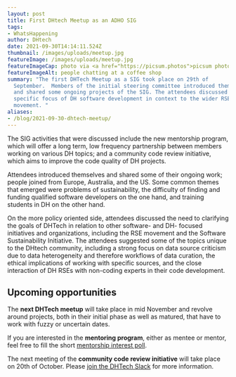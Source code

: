 ```yaml
---
layout: post
title: First DHtech Meetup as an ADHO SIG
tags:
- WhatsHappening
author: DHtech
date: 2021-09-30T14:14:11.524Z
thumbnail: /images/uploads/meetup.jpg
featureImage: /images/uploads/meetup.jpg
featureImageCap: photo via <a href="https://picsum.photos">picsum photos</a>
featureImageAlt: people chatting at a coffee shop
summary: "The first DHTech Meetup as a SIG took place on 29th of
  September.  Members of the initial steering committee introduced themselves
  and shared some ongoing projects of the SIG. The attendees discussed the
  specific focus of DH software development in context to the wider RSE
  movement. "
aliases:
- /blog/2021-09-30-dhtech-meetup/
---
```

The SIG activities that were discussed include the new mentorship program, which will offer a long term, low frequency partnership between members working on various DH topics; and a community code review initiative, which aims to improve the code quality of DH projects. 

Attendees introduced themselves and shared some of their ongoing work; people joined from Europe, Australia, and the US. Some common themes that emerged were problems of sustainability, the difficulty  of finding and funding qualified software developers on the one hand, and training students in DH on the other hand.

On the more policy oriented side, attendees discussed the need to clarifying the goals of DHTech in relation to other software- and DH- focused initiatives and organizations, including the RSE movement and the Software Sustainability Initiative. The attendees suggested some of the topics unique to the DHtech  community, including a strong focus on data source criticism due to data heterogeneity and therefore workflows of data curation, the ethical implications of working with specific sources, and the close interaction of DH RSEs with non-coding experts in their code development.

## Upcoming opportunities

The **next DHTech meetup** will take place in mid November and revolve around projects, both in their initial phase as well as matured, that have to work with fuzzy or uncertain dates. 

If you are interested in the **mentoring program**, either as mentee or mentor, feel free to fill the short [mentorship interest poll](https://forms.gle/ZG3QpEo2QU4XvCYu5). 

The next meeting of the **community code review initiative** will take place on 20th of October. Please [join the DHTech Slack](https://dh-tech.github.io/join/#/) for more information.
